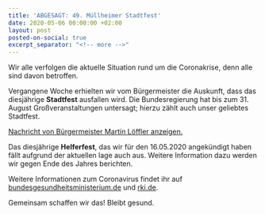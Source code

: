 ```yaml
---
title: 'ABGESAGT: 49. Müllheimer Stadtfest'
date: 2020-05-06 00:00:00 +02:00
layout: post
posted-on-social: true
excerpt_separator: "<!-- more -->"
---
```


Wir alle verfolgen die aktuelle Situation rund um die Coronakrise, denn alle sind davon betroffen.

Vergangene Woche erhielten wir vom Bürgermeister die Auskunft, dass das diesjährige **Stadtfest** ausfallen wird. Die Bundesregierung hat bis zum 31. August Großveranstaltungen untersagt; hierzu zählt auch unser geliebtes Stadtfest.

[Nachricht von Bürgermeister Martin Löffler anzeigen.](/upload/2020/05/06/VeranstaltungsabsageSommer2020.pdf)

Das diesjährige **Helferfest**, das wir für den 16.05.2020 angekündigt haben fällt aufgrund der aktuellen lage auch aus. Weitere Information dazu werden wir gegen Ende des Jahres berichten.

Weitere Informationen zum Coronavirus findet ihr auf [bundesgesundheitsministerium.de](https://www.bundesgesundheitsministerium.de/coronavirus.html) und [rki.de](https://www.rki.de/DE/Content/InfAZ/N/Neuartiges_Coronavirus/nCoV.html).

Gemeinsam schaffen wir das! Bleibt gesund.